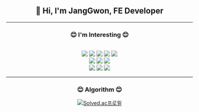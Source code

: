 <div align = "center">
 
##  👋 Hi, I'm JangGwon, FE Developer
---


 
### 😊 I'm Interesting 😊

<br/>

<img src="https://img.shields.io/badge/HTML-E34F26?style=flat-square&logo=HTML5&logoColor=white"/>
<img src="https://img.shields.io/badge/CSS3-1572B6?style=flat-square&logo=CSS3&logoColor=white"/>
<img src="https://img.shields.io/badge/Tailwind CSS-06B6D4?style=flat-square&logo=Tailwind CSS&logoColor=white"/>
<img src="https://img.shields.io/badge/JavaScript-F7DF1E?style=flat-square&logo=JavaScript&logoColor=white"/>
<img src="https://img.shields.io/badge/TypeScript-3178C6?style=flat-square&logo=TypeScript&logoColor=white"/>

 <br/>
<img src="https://img.shields.io/badge/React-61DAFB?style=flat-square&logo=React&logoColor=black"/>
<img src="https://img.shields.io/badge/Next.js-000000?style=flat-square&logo=Next.js&logoColor=white"/>
<img src="https://img.shields.io/badge/Redux-764ABC?style=flat-square&logo=Redux&logoColor=white"/>
 
 
 <br/>
<img src="https://img.shields.io/badge/C++-00599C?style=flat-square&logo=Cplusplus&logoColor=white"/>
<img src="https://img.shields.io/badge/C Sharp-239120?style=flat-square&logo=CSharp&logoColor=white"/>
<img src="https://img.shields.io/badge/Unity-000000?style=flat-square&logo=Unity&logoColor=white"/>

 
---

  
### 😊 Algorithm   😊 

[![Solved.ac프로필](http://mazassumnida.wtf/api/v2/generate_badge?boj=wkdrnjs913)](https://solved.ac/wkdrnjs913)
 
 </div>
<!--
**JuJangGwon/JuJangGwon** is a ✨ _special_ ✨ repository because its `README.md` (this file) appears on your GitHub profile.
